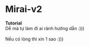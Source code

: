 # Mirai-v2
**Tutorial** <br>
Dễ mà tự làm đi ai rảnh hướng dẫn :))) <br> <br>
Nếu có lòng thì xin 1 sao :)))
